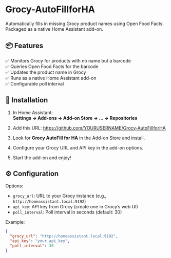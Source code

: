 # Grocy-AutoFillforHA

Automatically fills in missing Grocy product names using Open Food Facts.  
Packaged as a native Home Assistant add-on.

## 📦 Features

✅ Monitors Grocy for products with no name but a barcode  
✅ Queries Open Food Facts for the barcode  
✅ Updates the product name in Grocy  
✅ Runs as a native Home Assistant add-on  
✅ Configurable poll interval

## 🔧 Installation

1. In Home Assistant:  
   **Settings → Add-ons → Add-on Store → … → Repositories**

2. Add this URL:
    https://github.com/YOURUSERNAME/Grocy-AutoFillforHA


3. Look for **Grocy AutoFill for HA** in the Add-on Store and install.

4. Configure your Grocy URL and API key in the add-on options.

5. Start the add-on and enjoy!

## ⚙️ Configuration

Options:
- `grocy_url`: URL to your Grocy instance (e.g., `http://homeassistant.local:9192`)
- `api_key`: API key from Grocy (create one in Grocy’s web UI)
- `poll_interval`: Poll interval in seconds (default: 30)

Example:
```json
{
  "grocy_url": "http://homeassistant.local:9192",
  "api_key": "your_api_key",
  "poll_interval": 30
}
